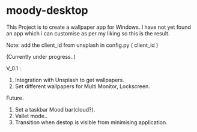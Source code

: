 # moody-desktop

This Project is to create a wallpaper app for Windows.
I have not yet found an app which i can customise as per my liking so this is the result.

Note: add the client_id from unsplash in config.py ( client_id )

(Currently under progress..)

V_0.1 : 
1. Integration with Unsplash to get wallpapers.
2. Set different wallpapers for Multi Monitor, Lockscreen.

Future.
1. Set a taskbar Mood bar(cloud?).
2. Vallet mode..
3. Transition when destop is visible from minimising application.
